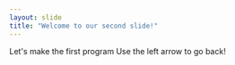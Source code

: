 ```yaml
---
layout: slide
title: "Welcome to our second slide!"
---
```

Let's make the first program
Use the left arrow to go back!
